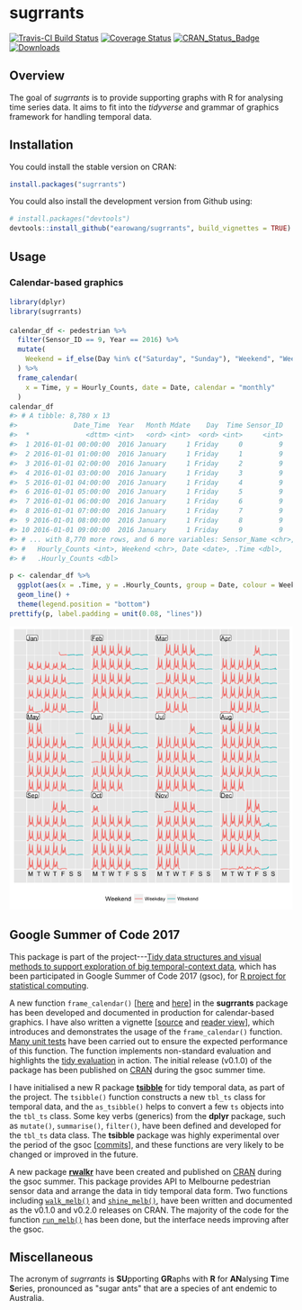
<!-- README.md is generated from README.Rmd. Please edit that file -->
sugrrants
=========

[![Travis-CI Build Status](https://travis-ci.org/earowang/sugrrants.svg?branch=master)](https://travis-ci.org/earowang/sugrrants) [![Coverage Status](https://img.shields.io/codecov/c/github/earowang/sugrrants/master.svg)](https://codecov.io/github/earowang/sugrrants?branch=master) [![CRAN\_Status\_Badge](http://www.r-pkg.org/badges/version/sugrrants)](https://cran.r-project.org/package=sugrrants) [![Downloads](http://cranlogs.r-pkg.org/badges/sugrrants?color=brightgreen)](https://cran.r-project.org/package=sugrrants)

Overview
--------

The goal of *sugrrants* is to provide supporting graphs with R for analysing time series data. It aims to fit into the *tidyverse* and grammar of graphics framework for handling temporal data.

Installation
------------

You could install the stable version on CRAN:

``` r
install.packages("sugrrants")
```

You could also install the development version from Github using:

``` r
# install.packages("devtools")
devtools::install_github("earowang/sugrrants", build_vignettes = TRUE)
```

Usage
-----

### Calendar-based graphics

``` r
library(dplyr)
library(sugrrants)

calendar_df <- pedestrian %>%
  filter(Sensor_ID == 9, Year == 2016) %>%
  mutate(
    Weekend = if_else(Day %in% c("Saturday", "Sunday"), "Weekend", "Weekday")
  ) %>%
  frame_calendar(
    x = Time, y = Hourly_Counts, date = Date, calendar = "monthly"
  )
calendar_df
#> # A tibble: 8,780 x 13
#>              Date_Time  Year   Month Mdate    Day  Time Sensor_ID
#>  *              <dttm> <int>   <ord> <int>  <ord> <int>     <int>
#>  1 2016-01-01 00:00:00  2016 January     1 Friday     0         9
#>  2 2016-01-01 01:00:00  2016 January     1 Friday     1         9
#>  3 2016-01-01 02:00:00  2016 January     1 Friday     2         9
#>  4 2016-01-01 03:00:00  2016 January     1 Friday     3         9
#>  5 2016-01-01 04:00:00  2016 January     1 Friday     4         9
#>  6 2016-01-01 05:00:00  2016 January     1 Friday     5         9
#>  7 2016-01-01 06:00:00  2016 January     1 Friday     6         9
#>  8 2016-01-01 07:00:00  2016 January     1 Friday     7         9
#>  9 2016-01-01 08:00:00  2016 January     1 Friday     8         9
#> 10 2016-01-01 09:00:00  2016 January     1 Friday     9         9
#> # ... with 8,770 more rows, and 6 more variables: Sensor_Name <chr>,
#> #   Hourly_Counts <int>, Weekend <chr>, Date <date>, .Time <dbl>,
#> #   .Hourly_Counts <dbl>
```

``` r
p <- calendar_df %>%
  ggplot(aes(x = .Time, y = .Hourly_Counts, group = Date, colour = Weekend)) +
  geom_line() +
  theme(legend.position = "bottom")
prettify(p, label.padding = unit(0.08, "lines"))
```

![](man/figure/calendar-plot-1.png)

Google Summer of Code 2017
--------------------------

This package is part of the project---[Tidy data structures and visual methods to support exploration of big temporal-context data](https://summerofcode.withgoogle.com/projects/#4790455121215488), which has been participated in Google Summer of Code 2017 (gsoc), for [R project for statistical computing](https://www.r-project.org).

A new function `frame_calendar()` \[[here](https://github.com/earowang/sugrrants/blob/master/R/frame-calendar.R) and [here](https://github.com/earowang/sugrrants/blob/master/R/calendar-fun.R)\] in the **sugrrants** package has been developed and documented in production for calendar-based graphics. I have also written a vignette \[[source](https://github.com/earowang/sugrrants/blob/master/vignettes/frame-calendar.Rmd) and [reader view](http://pkg.earo.me/sugrrants/articles/frame-calendar.html)\], which introduces and demonstrates the usage of the `frame_calendar()` function. [Many unit tests](https://github.com/earowang/sugrrants/blob/master/tests/testthat/test-calendar.R) have been carried out to ensure the expected performance of this function. The function implements non-standard evaluation and highlights the [tidy evaluation](http://rlang.tidyverse.org/articles/tidy-evaluation.html) in action. The initial release (v0.1.0) of the package has been published on [CRAN](https://CRAN.R-project.org/package=sugrrants) during the gsoc summer time.

I have initialised a new R package [**tsibble**](https://github.com/earowang/tsibble) for tidy temporal data, as part of the project. The `tsibble()` function constructs a new `tbl_ts` class for temporal data, and the `as_tsibble()` helps to convert a few `ts` objects into the `tbl_ts` class. Some key verbs (generics) from the **dplyr** package, such as `mutate()`, `summarise()`, `filter()`, have been defined and developed for the `tbl_ts` data class. The **tsibble** package was highly experimental over the period of the gsoc \[[commits](https://github.com/earowang/tsibble/commit/aba1cfc2eec88966c43232fe5d249522f88e1e27)\], and these functions are very likely to be changed or improved in the future.

A new package [**rwalkr**](https://github.com/earowang/rwalkr) have been created and published on [CRAN](https://cran.r-project.org/package=rwalkr) during the gsoc summer. This package provides API to Melbourne pedestrian sensor data and arrange the data in tidy temporal data form. Two functions including [`walk_melb()`](https://github.com/earowang/rwalkr/blob/master/R/scrape.R) and [`shine_melb()`](https://github.com/earowang/rwalkr/blob/master/R/shiny.R), have been written and documented as the v0.1.0 and v0.2.0 releases on CRAN. The majority of the code for the function [`run_melb()`](https://github.com/earowang/rwalkr/blob/master/R/soda.R) has been done, but the interface needs improving after the gsoc.

Miscellaneous
-------------

The acronym of *sugrrants* is **SU**pporting **GR**aphs with **R** for **AN**alysing **T**ime **S**eries, pronounced as "sugar ants" that are a species of ant endemic to Australia.
